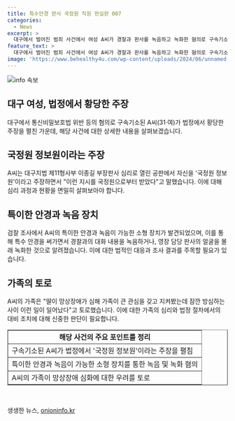 ```yaml
---
title: 특수안경 판사 국정원 직원 현실판 007
categories:
  - News
excerpt: >
  대구에서 벌어진 범죄 사건에서 여성 A씨가 경찰과 판사를 녹음하고 녹화한 혐의로 구속기소되었다. A씨는 법정에서 자신을 국정원 정보원이라 주장하며 국정원 지시를 받았다고 주장했다. 녹음과 녹화가 가능한 특수 안경을 소유한 것으로 밝혀졌고, 경찰 대화와 판사 얼굴을 몰래 녹음 및 녹화한 것으로 전해졌다. A씨의 가족은 그녀가 망상장애가 있다며 사건을 토로했다.
feature_text: >
  대구에서 벌어진 범죄 사건에서 여성 A씨가 경찰과 판사를 녹음하고 녹화한 혐의로 구속기소되었다. A씨는 법정에서 자신을 국정원 정보원이라 주장하며 국정원 지시를 받았다고 주장했다. 녹음과 녹화가 가능한 특수 안경을 소유한 것으로 밝혀졌고, 경찰 대화와 판사 얼굴을 몰래 녹음 및 녹화한 것으로 전해졌다. A씨의 가족은 그녀가 망상장애가 있다며 사건을 토로했다.
image: 'https://www.behealthy4u.com/wp-content/uploads/2024/06/unnamed-file.png'
---
```


<p><img src="https://www.behealthy4u.com/wp-content/uploads/2024/06/unnamed-file.png" alt="info 속보" /></p>

<h2 data-ke-size="size26">대구 여성, 법정에서 황당한 주장</h2>

<p data-ke-size="size16">대구에서 통신비밀보호법 위반 등의 혐의로 구속기소된 A씨(31·여)가 법정에서 황당한 주장을 펼친 가운데, 해당 사건에 대한 상세한 내용을 살펴보겠습니다.</p>

<h2 data-ke-size="size26">국정원 정보원이라는 주장</h2>

<p data-ke-size="size16">A씨는 대구지법 제11형사부 이종길 부장판사 심리로 열린 공판에서 자신을 '국정원 정보원'이라고 주장하면서 "이런 지시를 국정원으로부터 받았다"고 말했습니다. 이에 대해 심리 과정과 현황을 면밀히 살펴보아야 합니다.</p>

<h2 data-ke-size="size26">특이한 안경과 녹음 장치</h2>

<p data-ke-size="size16">검찰 조사에서 A씨의 특이한 안경과 녹음이 가능한 소형 장치가 발견되었으며, 이를 통해 특수 안경을 써가면서 경찰과의 대화 내용을 녹음하거나, 영장 담당 판사의 얼굴을 몰래 녹화한 것으로 알려졌습니다. 이에 대한 법적인 대응과 조사 결과를 주목할 필요가 있습니다.</p>

<h2 data-ke-size="size26">가족의 토로</h2>

<p data-ke-size="size16">A씨의 가족은 "딸이 망상장애가 심해 가족이 큰 관심을 갖고 지켜봤는데 잠깐 방심하는 사이 이런 일이 일어났다"고 토로했습니다. 이에 대한 가족의 심리와 법정 절차에서의 대비 조치에 대해 신중한 판단이 필요합니다.</p>

<table style="width: 100%;" border="1">
<tbody>
<tr>
<td style="text-align: center; height: 17px;"><b>해당 사건의 주요 포인트를 정리</b></td>
</tr>
<tr>
<td style="text-align: left; height: 17px;">구속기소된 A씨가 법정에서 '국정원 정보원'이라는 주장을 펼침</td>
</tr>
<tr>
<td style="text-align: left; height: 17px;">특이한 안경과 녹음이 가능한 소형 장치를 통한 녹음 및 녹화 혐의</td>
</tr>
<tr>
<td style="text-align: left; height: 17px;">A씨의 가족이 망상장애 심화에 대한 우려를 토로</td>
</tr>
</tbody>
</table>

<p data-ke-size="size16">&nbsp;</p>
생생한 뉴스, <a href="https://onioninfo.kr" rel="dofollow">onioninfo.kr</a>


